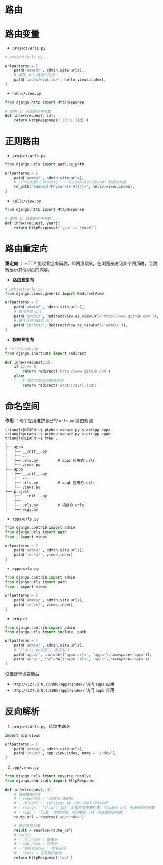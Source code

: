 

# 路由

# 路由变量

- `project/urls.py`

```python
# project/urls.py

urlpatterns = [
    path('admin/', admin.site.urls),
    # 捕获 url 路径中的值
    path('index/<int:id>', hello.views.index),
]
```

- `hello/view.py`

```python
from django.http import HttpResponse

# 使用 id 获取路径中参数
def index(request, id):
    return HttpResponse(f'id is {id}')
```

# 正则路由

- `project/urls.py`

```python
from django.urls import path,re_path

urlpatterns = [
    path('admin/', admin.site.urls),
    # '(?P<变量>正则表达式)' : 将正则表达式匹配结果，赋值给变量
    re_path('index/(?P<year>[0-9]{4})', hello.views.index),
]
```

- `hello/view.py`

```python
from django.http import HttpResponse

# 使用 id 获取路径中参数
def index(request, year):
    return HttpResponse(f'year is {year}')
```


# 路由重定向

**重定向** ： HTTP 协议重定向简称，即网页跳转，在浏览器访问某个网页时，会跳转展示其他网页的内容。

- **路由重定向**

```python
# project/urls.py
from django.views.generic import RedirectView

urlpatterns = [
    path('admin/', admin.site.urls),
    # 跳转外部 url
    path('index/', RedirectView.as_view(url='http://www.github.com')),
    # 跳转当前项目的 url
    path('index1/', RedirectView.as_view(url='admin/')),
]
```

- **视图重定向**

```python
# hello/view.py
from django.shortcuts import redirect

def index(request,id):
    if id == 0:
        return redirect('http://www.github.com')
    else:
        # 重定向到本地静态资源
        return redirect('static/girl.jpg')
```

# 命名空间

**作用** ：每个应用维护自己的 `urls.py` 路由规则

```term
triangle@LEARN:~$ ptyhon manage.py startapp appa
triangle@LEARN:~$ ptyhon manage.py startapp appb
triangle@LEARN:~$ tree .
.
├── appa
│   ├── __init__.py
│   ├── ...
│   ├── urls.py         # appa 应用的 urls
│   └── views.py
├── appb
│   ├── __init__.py
│   ├── ...
│   ├── urls.py         # appb 应用的 urls
│   └── views.py
├── project
│   ├── __init__.py
│   ├── ...
│   ├── urls.py         # 项目的 urls
│   └── wsgi.py
```

- `appa/urls.py`

```python
from django.contrib import admin
from django.urls import path
from . import views

urlpatterns = [
    path('admin/', admin.site.urls),
    path('index/', views.index),
]
```

- `appa/urls.py`

```python
from django.contrib import admin
from django.urls import path
from . import views

urlpatterns = [
    path('admin/', admin.site.urls),
    path('index/', views.index),
]
```

- `project`

```python
from django.contrib import admin
from django.urls import include, path

urlpatterns = [
    path('admin/', admin.site.urls),
    # '('urls.py位置','应用名')'
    path('appa/', include(('appa.urls', 'appa'),namespace='appa')),
    path('appb/', include(('appb.urls', 'appb'),namespace='appb'))
]
```

设置好环境变量后
- `http://127.0.0.1:8000/appa/index/` 访问 `appa` 应用
- `http://127.0.0.1:8000/appb/index/` 访问 `appb` 应用

# 反向解析

1. `project/urls.py` : 给路由命名

```python
import app.views

urlpatterns = [
    path('admin/', admin.site.urls),
    path('index/', app.view.index, name = 'index'),
]
```

2. `app/views.py`

```python
from django.urls import reverse,resolve
from django.shortcuts import HttpResponse

def index(request,id):
    # 获取路由地址
    # - viewname : '应用名:路由名'
    # - urlconf :  settings.py 中的 ROOT_URLCONF
    # - kwargs : '{'id': 10}' 对象形式参数列表，可以解析 url 传递进来的参数
    # - args : '[id]' 参数列表，可以解析 url 传递进来的参数
    route_url = reverse('app:index')

    # 路由信息对象
    result = resolve(route_url)
    # result
    # - url_name : 路由名
    # - app_name : 应用名
    # - namespaces : 命名空间
    # - route : 完整路由地址
    return HttpResponse('test')
```